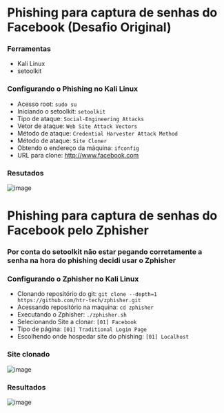 # Phishing para captura de senhas do Facebook (Desafio Original)

### Ferramentas

- Kali Linux
- setoolkit

### Configurando o Phishing no Kali Linux

- Acesso root: ``` sudo su ```
- Iniciando o setoolkit: ``` setoolkit ```
- Tipo de ataque: ``` Social-Engineering Attacks ```
- Vetor de ataque: ``` Web Site Attack Vectors ```
- Método de ataque: ```Credential Harvester Attack Method ```
- Método de ataque: ``` Site Cloner ```
- Obtendo o endereço da máquina: ``` ifconfig ```
- URL para clone: http://www.facebook.com

### Resutados

![image](https://github.com/user-attachments/assets/d423f022-a7bf-46c6-ad70-e81594bf1e59)

# Phishing para captura de senhas do Facebook pelo Zphisher
### Por conta do setoolkit não estar pegando corretamente a senha na hora do phishing decidi usar o Zphisher

### Configurando o Zphisher no Kali Linux

- Clonando repositório do git: ```git clone --depth=1 https://github.com/htr-tech/zphisher.git```
- Acessando repositório na maquina: ```cd zphisher```
- Executando o Zphisher: ```./zphisher.sh```
- Selecionando Site a clonar: ```[01] Facebook```
- Tipo de página: ```[01] Traditional Login Page```
- Escolhendo onde hospedar site do phishing: ```[01] Localhost```

### Site clonado
![image](https://github.com/user-attachments/assets/b8e603a8-44bb-4430-a2ac-46361371b9bc)

### Resultados

![image](https://github.com/user-attachments/assets/e733a4ac-e54f-4c24-aae3-0c90a6e59bad)


